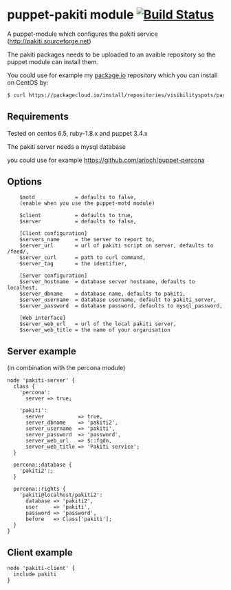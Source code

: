 # puppet-pakiti module [![Build Status](https://travis-ci.org/visibilityspots/puppet-pakiti.png)](https://travis-ci.org/visibilityspots/puppet-pakiti)

A puppet-module which configures the pakiti service (http://pakiti.sourceforge.net)

The pakiti packages needs to be uploaded to an avaible repository so the puppet module can install them.

You could use for example my [package.io](https://packagecloud.io/visibilityspots/packages) repository which you can install on CentOS by:

```bash
$ curl https://packagecloud.io/install/repositories/visibilityspots/packages/script.rpm | sudo bash
```

## Requirements

Tested on centos 6.5, ruby-1.8.x and puppet 3.4.x

The pakiti server needs a mysql database

you could use for example https://github.com/arioch/puppet-percona

## Options

```puppet
	$motd             = defaults to false,
	(enable when you use the puppet-motd module)

	$client           = defaults to true,
	$server           = defaults to false,

	[Client configuration]
	$servers_name     = the server to report to,
	$server_url       = url of pakiti script on server, defaults to /feed/,
	$server_curl	  = path to curl command,
	$server_tag       = the identifier,

	[Server configuration]
	$server_hostname  = database server hostname, defaults to localhost,
	$server_dbname    = database name, defaults to pakiti,
	$server_username  = database username, default to pakiti_server,
	$server_password  = database password, defaults to mysql_password,

	[Web interface]
	$server_web_url   = url of the local pakiti server,
	$server_web_title = the name of your organisation
```

## Server example
(in combination with the percona module)

```puppet
node 'pakiti-server' {
  class {
    'percona':
      server => true;

    'pakiti':
      server           => true,
      server_dbname    => 'pakiti2',
      server_username  => 'pakiti',
      server_password  => 'password',
      server_web_url   => $::fqdn,
      server_web_title => 'Pakiti service';
  }

  percona::database {
    'pakiti2':;
  }

  percona::rights {
    'pakiti@localhost/pakiti2':
      database => 'pakiti2',
      user     => 'pakiti',
      password => 'password',
      before   => Class['pakiti'];
  }
}
```

## Client example
```puppet
node 'pakiti-client' {
  include pakiti
}
```
